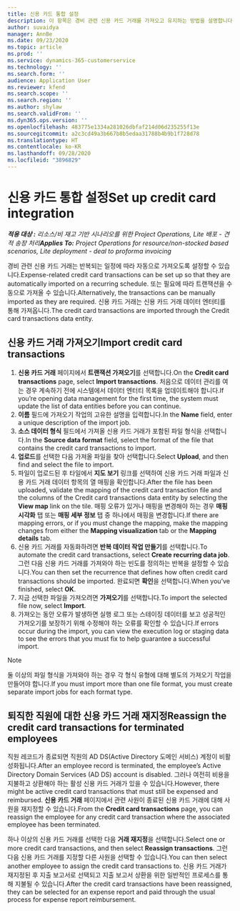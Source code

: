 ```yaml
---
title: 신용 카드 통합 설정
description: 이 항목은 경비 관련 신용 카드 거래를 가져오고 유지하는 방법을 설명합니다.
author: suvaidya
manager: AnnBe
ms.date: 09/23/2020
ms.topic: article
ms.prod: ''
ms.service: dynamics-365-customerservice
ms.technology: ''
ms.search.form: ''
audience: Application User
ms.reviewer: kfend
ms.search.scope: ''
ms.search.region: ''
ms.author: shylaw
ms.search.validFrom: ''
ms.dyn365.ops.version: ''
ms.openlocfilehash: 483775e1334a281026dbfaf214d06d235255f13e
ms.sourcegitcommit: a2c3cd49a3b667b8b5edaa31788b4b9b1f728d78
ms.translationtype: HT
ms.contentlocale: ko-KR
ms.lasthandoff: 09/28/2020
ms.locfileid: "3896829"
---
```

# <a name="set-up-credit-card-integration"></a><span data-ttu-id="d480e-103">신용 카드 통합 설정</span><span class="sxs-lookup"><span data-stu-id="d480e-103">Set up credit card integration</span></span>

<span data-ttu-id="d480e-104">_**적용 대상 :** 리소스/비 재고 기반 시나리오를 위한 Project Operations, Lite 배포 - 견적 송장 처리_</span><span class="sxs-lookup"><span data-stu-id="d480e-104">_**Applies To:** Project Operations for resource/non-stocked based scenarios, Lite deployment - deal to proforma invoicing_</span></span>

<span data-ttu-id="d480e-105">경비 관련 신용 카드 거래는 반복되는 일정에 따라 자동으로 가져오도록 설정할 수 있습니다.</span><span class="sxs-lookup"><span data-stu-id="d480e-105">Expense-related credit card transactions can be set up so that they are automatically imported on a recurring schedule.</span></span> <span data-ttu-id="d480e-106">또는 필요에 따라 트랜잭션을 수동으로 가져올 수 있습니다.</span><span class="sxs-lookup"><span data-stu-id="d480e-106">Alternatively, the transactions can be manually imported as they are required.</span></span> <span data-ttu-id="d480e-107">신용 카드 거래는 신용 카드 거래 데이터 엔터티를 통해 가져옵니다.</span><span class="sxs-lookup"><span data-stu-id="d480e-107">The credit card transactions are imported through the Credit card transactions data entity.</span></span>

## <a name="import-credit-card-transactions"></a><span data-ttu-id="d480e-108">신용 카드 거래 가져오기</span><span class="sxs-lookup"><span data-stu-id="d480e-108">Import credit card transactions</span></span>

1. <span data-ttu-id="d480e-109">**신용 카드 거래** 페이지에서 **트랜잭션 가져오기**를 선택합니다.</span><span class="sxs-lookup"><span data-stu-id="d480e-109">On the **Credit card transactions** page, select **Import transactions**.</span></span> <span data-ttu-id="d480e-110">처음으로 데이터 관리를 여는 경우 계속하기 전에 시스템에서 데이터 엔터티 목록을 업데이트해야 합니다.</span><span class="sxs-lookup"><span data-stu-id="d480e-110">If you’re opening data management for the first time, the system must update the list of data entities before you can continue.</span></span>
2. <span data-ttu-id="d480e-111">**이름** 필드에 가져오기 작업의 고유한 설명을 입력합니다.</span><span class="sxs-lookup"><span data-stu-id="d480e-111">In the **Name** field, enter a unique description of the import job.</span></span>
3. <span data-ttu-id="d480e-112">**소스 데이터 형식** 필드에서 가져올 신용 카드 거래가 포함된 파일 형식을 선택합니다.</span><span class="sxs-lookup"><span data-stu-id="d480e-112">In the **Source data format** field, select the format of the file that contains the credit card transactions to import.</span></span>
4. <span data-ttu-id="d480e-113">**업로드**를 선택한 다음 가져올 파일을 찾아 선택합니다.</span><span class="sxs-lookup"><span data-stu-id="d480e-113">Select **Upload**, and then find and select the file to import.</span></span>
5. <span data-ttu-id="d480e-114">파일이 업로드된 후 타일에서 **지도 보기** 링크를 선택하여 신용 카드 거래 파일과 신용 카드 거래 데이터 항목의 열 매핑을 확인합니다.</span><span class="sxs-lookup"><span data-stu-id="d480e-114">After the file has been uploaded, validate the mapping of the credit card transaction file and the columns of the Credit card transactions data entity by selecting the **View map** link on the tile.</span></span> <span data-ttu-id="d480e-115">매핑 오류가 있거나 매핑을 변경해야 하는 경우 **매핑 시각화** 탭 또는 **매핑 세부 정보** 탭 중 하나에서 매핑을 변경합니다.</span><span class="sxs-lookup"><span data-stu-id="d480e-115">If there are mapping errors, or if you must change the mapping, make the mapping changes from either the **Mapping visualization** tab or the **Mapping details** tab.</span></span>
6. <span data-ttu-id="d480e-116">신용 카드 거래를 자동화하려면 **반복 데이터 작업 만들기**를 선택합니다.</span><span class="sxs-lookup"><span data-stu-id="d480e-116">To automate the credit card transactions, select **Create recurring data job**.</span></span> <span data-ttu-id="d480e-117">그런 다음 신용 카드 거래를 가져와야 하는 빈도를 정의하는 반복을 설정할 수 있습니다.</span><span class="sxs-lookup"><span data-stu-id="d480e-117">You can then set the recurrence that defines how often credit card transactions should be imported.</span></span> <span data-ttu-id="d480e-118">완료되면 **확인**을 선택합니다.</span><span class="sxs-lookup"><span data-stu-id="d480e-118">When you’ve finished, select **OK**.</span></span>
7. <span data-ttu-id="d480e-119">지금 선택한 파일을 가져오려면 **가져오기**를 선택합니다.</span><span class="sxs-lookup"><span data-stu-id="d480e-119">To import the selected file now, select **Import**.</span></span>
8. <span data-ttu-id="d480e-120">가져오는 동안 오류가 발생하면 실행 로그 또는 스테이징 데이터를 보고 성공적인 가져오기를 보장하기 위해 수정해야 하는 오류를 확인할 수 있습니다.</span><span class="sxs-lookup"><span data-stu-id="d480e-120">If errors occur during the import, you can view the execution log or staging data to see the errors that you must fix to help guarantee a successful import.</span></span>

> [!NOTE]
> <span data-ttu-id="d480e-121">둘 이상의 파일 형식을 가져와야 하는 경우 각 형식 유형에 대해 별도의 가져오기 작업을 만들어야 합니다.</span><span class="sxs-lookup"><span data-stu-id="d480e-121">If you must import more than one file format, you must create separate import jobs for each format type.</span></span>

## <a name="reassign-the-credit-card-transactions-for-terminated-employees"></a><span data-ttu-id="d480e-122">퇴직한 직원에 대한 신용 카드 거래 재지정</span><span class="sxs-lookup"><span data-stu-id="d480e-122">Reassign the credit card transactions for terminated employees</span></span>

<span data-ttu-id="d480e-123">직원 레코드가 종료되면 직원의 AD DS(Active Directory 도메인 서비스) 계정이 비활성화됩니다.</span><span class="sxs-lookup"><span data-stu-id="d480e-123">After an employee record is terminated, the employee’s Active Directory Domain Services (AD DS) account is disabled.</span></span> <span data-ttu-id="d480e-124">그러나 여전히 비용을 지불하고 상환해야 하는 활성 신용 카드 거래가 있을 수 있습니다.</span><span class="sxs-lookup"><span data-stu-id="d480e-124">However, there might be active credit card transactions that must still be expensed and reimbursed.</span></span> <span data-ttu-id="d480e-125">**신용 카드 거래** 페이지에서 관련 사원이 종료된 신용 카드 거래에 대해 사원을 재지정할 수 있습니다.</span><span class="sxs-lookup"><span data-stu-id="d480e-125">From the **Credit card transactions** page, you can reassign the employee for any credit card transaction where the associated employee has been terminated.</span></span>

<span data-ttu-id="d480e-126">하나 이상의 신용 카드 거래를 선택한 다음 **거래 재지정**을 선택합니다.</span><span class="sxs-lookup"><span data-stu-id="d480e-126">Select one or more credit card transactions, and then select **Reassign transactions**.</span></span> <span data-ttu-id="d480e-127">그런 다음 신용 카드 거래를 지정할 다른 사원을 선택할 수 있습니다.</span><span class="sxs-lookup"><span data-stu-id="d480e-127">You can then select another employee to assign the credit card transactions to.</span></span> <span data-ttu-id="d480e-128">신용 카드 거래가 재지정된 후 지출 보고서로 선택되고 지출 보고서 상환을 위한 일반적인 프로세스를 통해 지불될 수 있습니다.</span><span class="sxs-lookup"><span data-stu-id="d480e-128">After the credit card transactions have been reassigned, they can be selected for an expense report and paid through the usual process for expense report reimbursement.</span></span>

